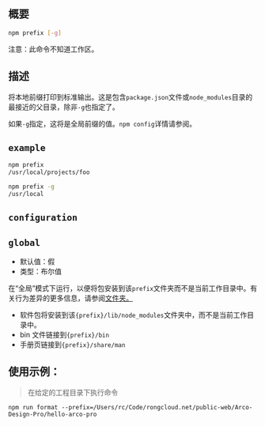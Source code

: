 ## 概要



```bash
npm prefix [-g]
```

注意：此命令不知道工作区。

## 描述

将本地前缀打印到标准输出。这是包含`package.json`文件或`node_modules`目录的最接近的父目录，除非`-g`也指定了。

如果`-g`指定，这将是全局前缀的值。`npm config`详情请参阅。

## `example`

```bash
npm prefix
/usr/local/projects/foo
```



```bash
npm prefix -g
/usr/local
```

## `configuration`

## `global`

- 默认值：假
- 类型：布尔值

在“全局”模式下运行，以便将包安装到该`prefix`文件夹而不是当前工作目录中。有关行为差异的更多信息，请参阅[文件夹。](https://docs.npmjs.com/cli/v7/configuring-npm/folders)

- 软件包将安装到该`{prefix}/lib/node_modules`文件夹中，而不是当前工作目录中。
- bin 文件链接到`{prefix}/bin`
- 手册页链接到`{prefix}/share/man`



## 使用示例： 

> 在给定的工程目录下执行命令

```
npm run format --prefix=/Users/rc/Code/rongcloud.net/public-web/Arco-Design-Pro/hello-arco-pro
```

